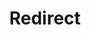 ﻿---
layout: src/layouts/Redirect.astro
title: Redirect
redirect: /docs/deployments/databases/configuration/permissions
pubDate:  2023-01-01
navSearch: false
navSitemap: false
navMenu: false
---
